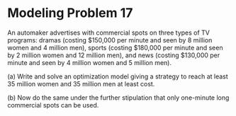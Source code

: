 # Modeling Problem 17
An automaker advertises with commercial spots on three types of TV programs: dramas (costing $150,000 per minute and seen by 8 million women and 4 million men), sports (costing $180,000 per minute and seen by 2 million women and 12 million men), and news (costing $130,000 per minute and seen by 4 million women and 5 million men).

(a) Write and solve an optimization model giving a strategy to reach at least 35 million women and 35 million men at least cost.

(b) Now do the same under the further stipulation that only one-minute long commercial spots can be used.
